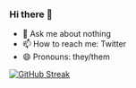 ### Hi there 👋


- 💬 Ask me about nothing
- 📫 How to reach me: Twitter
- 😄 Pronouns: they/them

[![GitHub Streak](http://github-readme-streak-stats.herokuapp.com?user=ocbrollingpaper&theme=nightowl&hide_border=true&date_format=M%20j%5B%2C%20Y%5D)](https://git.io/streak-stats)
